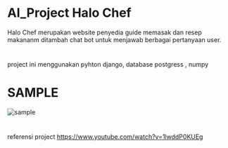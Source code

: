 # AI_Project Halo Chef

Halo Chef merupakan website penyedia guide memasak dan resep makananm ditambah chat bot untuk menjawab berbagai pertanyaan user.
#
project ini menggunakan pyhton django, database postgress , numpy
# SAMPLE
![sample](https://user-images.githubusercontent.com/39726092/145192819-66b73b1f-00a6-4fa7-aa42-6e3eadc7091f.png)
#
referensi project https://www.youtube.com/watch?v=1lwddP0KUEg

